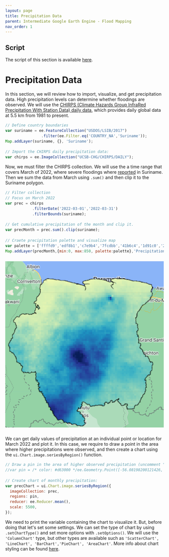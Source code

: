 ```yaml
---
layout: page
title: Precipitation Data
parent: Intermediate Google Earth Engine - Flood Mapping
nav_order: 1
---
```


## Script
The script of this section is available [here]().

# Precipitation Data

In this section, we will review how to import, visualize, and get precipitation data. High precipitation levels can determine whether floodings are observed. We will use the [CHIRPS (Climate Hazards Group InfraRed Precipitation With Station Data) daily data](https://developers.google.com/earth-engine/datasets/catalog/UCSB-CHG_CHIRPS_DAILY), which provides daily global data at 5.5 km from 1981 to present.

```javascript
// Define country boundaries
var suriname = ee.FeatureCollection("USDOS/LSIB/2017")
                .filter(ee.Filter.eq('COUNTRY_NA','Suriname'));
Map.addLayer(suriname, {}, 'Suriname');

// Import the CHIRPS daily precipitation data:
var chirps = ee.ImageCollection("UCSB-CHG/CHIRPS/DAILY");
```

Now, we must filter the CHIRPS collection. We will use the a time range that covers March of 2022, where severe floodings where [reported](https://en.wikipedia.org/wiki/2022_Suriname_floods) in Suriname. Then we sum the data from March using `.sum()` and then clip it to the Suriname polygon.

```javascript
// Filter collection
// Focus on March 2022
var prec = chirps
            .filterDate('2022-03-01','2022-03-31')
            .filterBounds(suriname);

// Get cumulative precipitation of the month and clip it.
var precMonth = prec.sum().clip(suriname);

// Craete precipitation palette and visualize map
var palette = ['ffffd9','edf8b1','c7e9b4','7fcdbb','41b6c4','1d91c0','225ea8','253494','081d58'];
Map.addLayer(precMonth,{min:0, max:850, palette:palette},'Precipitation');
```

<p align="center">
<img src="../images/flood/T6_1_01.png" vspace="10" width="600">
</p>

We can get daily values of precipitation at an individual point or location for March 2022 and plot it. In this case, we require to draw a point in the area where higher precipitations were observed, and then create a chart using the `ui.Chart.image.seriesByRegion()` function.

```javascript
// Draw a pin in the area of higher observed precipitation (uncomment "var pin" if needed)
//var pin = /* color: #d63000 */ee.Geometry.Point([-56.08198200121426, 3.77768041314967]);

// Create chart of monthly precipitation:
var precChart = ui.Chart.image.seriesByRegion({
  imageCollection: prec,
  regions: pin,
  reducer: ee.Reducer.mean(),
  scale: 5500,
});
```

We need to print the variable containing the chart to visualize it. But, before doing that let's set some settings. We can set the type of chart by using `.setChartType()` and set more options with `.setOptions()`. We will use the `'ColumnChart'` type, but other types are available such as `'ScatterChart', 'LineChart', 'BarChart','PieChart', 'AreaChart'`. More info about chart styling can be found [here](https://developers.google.com/earth-engine/guides/charts_style).
